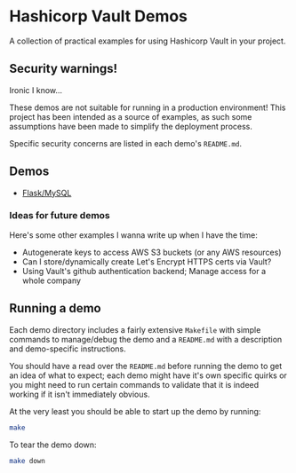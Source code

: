 # Hashicorp Vault Demos

A collection of practical examples for using Hashicorp Vault in your project.

## Security warnings!

Ironic I know...

These demos are not suitable for running in a production environment! This
project has been intended as a source of examples, as such some assumptions have
been made to simplify the deployment process.

Specific security concerns are listed in each demo's `README.md`.

## Demos

* [Flask/MySQL](flask-mysql/README.md)

### Ideas for future demos

Here's some other examples I wanna write up when I have the time:

* Autogenerate keys to access AWS S3 buckets (or any AWS resources)
* Can I store/dynamically create Let's Encrypt HTTPS certs via Vault?
* Using Vault's github authentication backend; Manage access for a whole company

## Running a demo

Each demo directory includes a fairly extensive `Makefile` with simple commands
to manage/debug the demo and a `README.md` with a description and demo-specific
instructions.

You should have a read over the `README.md` before running the demo to get an
idea of what to expect; each demo might have it's own specific quirks or you
might need to run certain commands to validate that it is indeed working if it
isn't immediately obvious.

At the very least you should be able to start up the demo by running:

```bash
make
```

To tear the demo down:

```bash
make down
```
